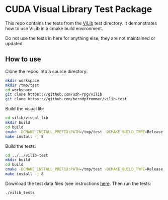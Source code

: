 # CUDA Visual Library Test Package

This repo contains the tests from the [ViLib](https://github.com/uzh-rpg/vilib) test directory.
It demonstrates how to use ViLib in a cmake build environment.

Do not use the tests in here for anything else, they are not maintained or updated.

## How to use

Clone the repos into a source directory:
```bash
mkdir workspace
mkdir /tmp/test
cd workspace
git clone https:://github.com/uzh-rpg/vilib
git clone https:://github.com/berndpfrommer/vilib-test
```

Build the visual lib:
```bash
cd vilib/visual_lib
mkdir build
cd build
cmake -DCMAKE_INSTALL_PREFIX:PATH=/tmp/test -DCMAKE_BUILD_TYPE=Release ..
make install -j 8
```

Build the tests:
```bash
cd ../../vilib-test
mkdir build
cd build
cmake -DCMAKE_INSTALL_PREFIX:PATH=/tmp/test -DCMAKE_BUILD_TYPE=Release ..
make install -j 8
```

Download the test data files (see instructions [here](https://github.com/uzh-rpg/vilib).
Then run the tests:
```bash
./vilib_tests
```
